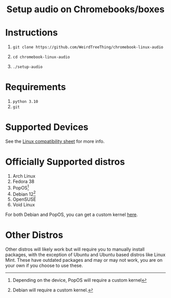 <h1 align="center">Setup audio on Chromebooks/boxes</h1>

# Instructions
1.     git clone https://github.com/WeirdTreeThing/chromebook-linux-audio
2.     cd chromebook-linux-audio
3.     ./setup-audio

# Requirements
1. `python 3.10`
2. `git`

# Supported Devices
See the [Linux compatibility sheet](https://docs.google.com/spreadsheets/d/1udREts28cIrCL5tnPj3WpnOPOhWk76g3--tfWbtxi6Q/edit#gid=0) for more info.

# Officially Supported distros
1. Arch Linux
2. Fedora 38
3. PopOS[^1]
4. Debian 12[^2]
5. OpenSUSE
6. Void Linux

[^1]: Depending on the device, PopOS will require a custom kernel

[^2]: Debian will require a custom kernel.

For both Debian and PopOS, you can get a custom kernel [here](https://elly.rocks/tmp/BUILDROOT/linux-image-6.1.27chrultrabook-fixups_6.1.27chrultrabook-fixups-8_amd64.deb).

# Other Distros
Other distros will likely work but will require you to manually install packages, with the exception of Ubuntu and Ubuntu based distros like Linux Mint. These have outdated packages and may or may not work, you are on your own if you choose to use these.
